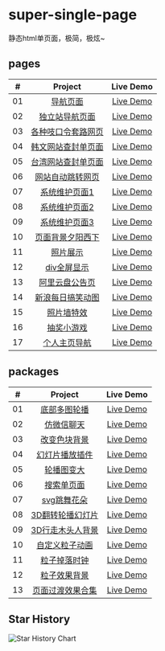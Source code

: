 # super-single-page

静态html单页面，极简，极炫~

## pages

|  #  |            Project             | Live Demo |
| :-: | :----------------------------: | :-------: |
| 01  |[导航页面](https://github.com/realwds/super-single-page/blob/gh-pages/pages/导航页面.html)|[Live Demo](https://realwds.github.io/super-single-page/pages/导航页面.html)|
| 02  |[独立站导航页面](https://github.com/realwds/super-single-page/blob/gh-pages/pages/独立站导航页面.html)|[Live Demo](https://realwds.github.io/super-single-page/pages/独立站导航页面.html)|
| 03  |[各种吱口令套路网页](https://github.com/realwds/super-single-page/blob/gh-pages/pages/各种吱口令套路网页.html)|[Live Demo](https://realwds.github.io/super-single-page/pages/各种吱口令套路网页.html)|
| 04  |[韩文网站查封单页面](https://github.com/realwds/super-single-page/blob/gh-pages/pages/韩文网站查封单页面.html)|[Live Demo](https://realwds.github.io/super-single-page/pages/韩文网站查封单页面.html)|
| 05  |[台湾网站查封单页面](https://github.com/realwds/super-single-page/blob/gh-pages/pages/台湾网站查封单页面.html)|[Live Demo](https://realwds.github.io/super-single-page/pages/台湾网站查封单页面.html)|
| 06  |[网站自动跳转网页](https://github.com/realwds/super-single-page/blob/gh-pages/pages/网站自动跳转网页.html)|[Live Demo](https://realwds.github.io/super-single-page/pages/网站自动跳转网页.html)|
| 07  |[系统维护页面1](https://github.com/realwds/super-single-page/blob/gh-pages/pages/系统维护页面1.html)|[Live Demo](https://realwds.github.io/super-single-page/pages/系统维护页面1.html)|
| 08  |[系统维护页面2](https://github.com/realwds/super-single-page/blob/gh-pages/pages/系统维护页面2.html)|[Live Demo](https://realwds.github.io/super-single-page/pages/系统维护页面2.html)|
| 09  |[系统维护页面3](https://github.com/realwds/super-single-page/blob/gh-pages/pages/系统维护页面3.html)|[Live Demo](https://realwds.github.io/super-single-page/pages/系统维护页面3.html)|
| 10  |[页面背景夕阳西下](https://github.com/realwds/super-single-page/blob/gh-pages/pages/页面背景夕阳西下.html)|[Live Demo](https://realwds.github.io/super-single-page/pages/页面背景夕阳西下.html)|
| 11  |[照片展示](https://github.com/realwds/super-single-page/blob/gh-pages/pages/照片展示.html)|[Live Demo](https://realwds.github.io/super-single-page/pages/照片展示.html)|
| 12  |[div全屏显示](https://github.com/realwds/super-single-page/blob/gh-pages/pages/div全屏显示.html)|[Live Demo](https://realwds.github.io/super-single-page/pages/div全屏显示.html)|
| 13  |[阿里云盘公告页](https://github.com/realwds/super-single-page/blob/gh-pages/pages/阿里云盘公告页.html)|[Live Demo](https://realwds.github.io/super-single-page/pages/阿里云盘公告页.html)|
| 14  |[新浪每日搞笑动图](https://github.com/realwds/super-single-page/blob/gh-pages/pages/新浪每日搞笑动图.html)|[Live Demo](https://realwds.github.io/super-single-page/pages/新浪每日搞笑动图.html)|
| 15  |[照片墙特效](https://github.com/realwds/super-single-page/blob/gh-pages/pages/照片墙特效.html)|[Live Demo](https://realwds.github.io/super-single-page/pages/照片墙特效.html)|
| 16  |[抽奖小游戏](https://github.com/realwds/super-single-page/blob/gh-pages/pages/抽奖小游戏.html)|[Live Demo](https://realwds.github.io/super-single-page/pages/抽奖小游戏.html)|
| 17  |[个人主页导航](https://github.com/realwds/super-single-page/blob/gh-pages/pages/个人主页导航.html)|[Live Demo](https://realwds.github.io/super-single-page/pages/个人主页导航.html)|

## packages

|  #  |            Project             | Live Demo |
| :-: | :----------------------------: | :-------: |
| 01  |[底部多图轮播](https://github.com/realwds/super-single-page/blob/gh-pages/packages/底部多图轮播)|[Live Demo](https://realwds.github.io/super-single-page/packages/底部多图轮播)|
| 02  |[仿微信聊天](https://github.com/realwds/super-single-page/blob/gh-pages/packages/仿微信聊天)|[Live Demo](https://realwds.github.io/super-single-page/packages/仿微信聊天)|
| 03  |[改变色块背景](https://github.com/realwds/super-single-page/blob/gh-pages/packages/改变色块背景)|[Live Demo](https://realwds.github.io/super-single-page/packages/改变色块背景)|
| 04  |[幻灯片播放插件](https://github.com/realwds/super-single-page/blob/gh-pages/packages/幻灯片播放插件)|[Live Demo](https://realwds.github.io/super-single-page/packages/幻灯片播放插件)|
| 05  |[轮播图变大](https://github.com/realwds/super-single-page/blob/gh-pages/packages/轮播图变大)|[Live Demo](https://realwds.github.io/super-single-page/packages/轮播图变大)|
| 06 |[搜索单页面](https://github.com/realwds/super-single-page/blob/gh-pages/packages/搜索单页面)|[Live Demo](https://realwds.github.io/super-single-page/packages/搜索单页面)|
| 07  |[svg跳舞花朵](https://github.com/realwds/super-single-page/blob/gh-pages/packages/svg跳舞花朵)|[Live Demo](https://realwds.github.io/super-single-page/packages/svg跳舞花朵)|
| 08  |[3D翻转轮播幻灯片](https://github.com/realwds/super-single-page/blob/gh-pages/packages/3D翻转轮播幻灯片)|[Live Demo](https://realwds.github.io/super-single-page/packages/3D翻转轮播幻灯片)|
| 09  |[3D行走木头人背景](https://github.com/realwds/super-single-page/blob/gh-pages/packages/3D行走木头人背景)|[Live Demo](https://realwds.github.io/super-single-page/packages/3D行走木头人背景)|
| 10  |[自定义粒子动画](https://github.com/realwds/super-single-page/blob/gh-pages/packages/自定义粒子动画)|[Live Demo](https://realwds.github.io/super-single-page/packages/自定义粒子动画)|
| 11  |[粒子掉落时钟](https://github.com/realwds/super-single-page/blob/gh-pages/packages/粒子掉落时钟)|[Live Demo](https://realwds.github.io/super-single-page/packages/粒子掉落时钟)|
| 12  |[粒子效果背景](https://github.com/realwds/super-single-page/blob/gh-pages/packages/粒子效果背景)|[Live Demo](https://realwds.github.io/super-single-page/packages/粒子效果背景)|
| 13  |[页面过渡效果合集](https://github.com/realwds/super-single-page/blob/gh-pages/packages/页面过渡效果合集)|[Live Demo](https://realwds.github.io/super-single-page/packages/页面过渡效果合集)|

## Star History

![Star History Chart](https://api.star-history.com/svg?repos=realwds/super-single-page&type=Date)
